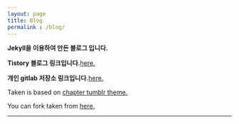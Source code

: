 ```yaml
---
layout: page
title: Blog
permalink : /blog/
---
```


**Jekyll을 이용하여 만든 블로그 입니다.**

**Tistory 블로그 링크입니다.**[here.](http://realx1017.tistory.com)

**개인 gitlab 저장소 링크입니다.**[here.](http://175.207.12.188:7080/)

Taken is based on [chapter tumblr theme.](http://theme-chapter.tumblr.com/)

You can fork taken from [here.](https://github.com/vfalanis/taken)

---

